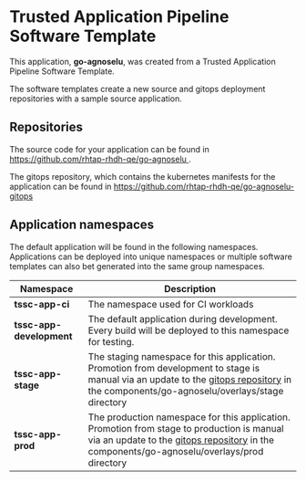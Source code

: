 # Trusted Application Pipeline Software Template

This application, **go-agnoselu**, was created from a Trusted Application Pipeline Software Template.

The software templates create a new source and gitops deployment repositories with a sample source application. 

## Repositories

The source code for your application can be found in [https://github.com/rhtap-rhdh-qe/go-agnoselu ](https://github.com/rhtap-rhdh-qe/go-agnoselu ).
 
The gitops repository, which contains the kubernetes manifests for the application can be found in 
[https://github.com/rhtap-rhdh-qe/go-agnoselu-gitops ](https://github.com/rhtap-rhdh-qe/go-agnoselu-gitops ) 

## Application namespaces 

The default application will be found in the following namespaces. Applications can be deployed into unique namespaces or multiple software templates can also bet generated into the same group namespaces.  

|  Namespace   |  Description   |  
| -------- | -------- |
| **tssc-app-ci** | The namespace used for CI workloads |
| **tssc-app-development** | The default application during development. Every build will be deployed to this namespace for testing. |
| **tssc-app-stage** | The staging namespace for this application. Promotion from development to stage is manual via an update to the [gitops repository](https://github.com/rhtap-rhdh-qe/go-agnoselu-gitops ) in the components/go-agnoselu/overlays/stage directory |
| **tssc-app-prod** | The production namespace for this application. Promotion from stage to production is manual via an update to the [gitops repository](https://github.com/rhtap-rhdh-qe/go-agnoselu-gitops ) in the components/go-agnoselu/overlays/prod directory |